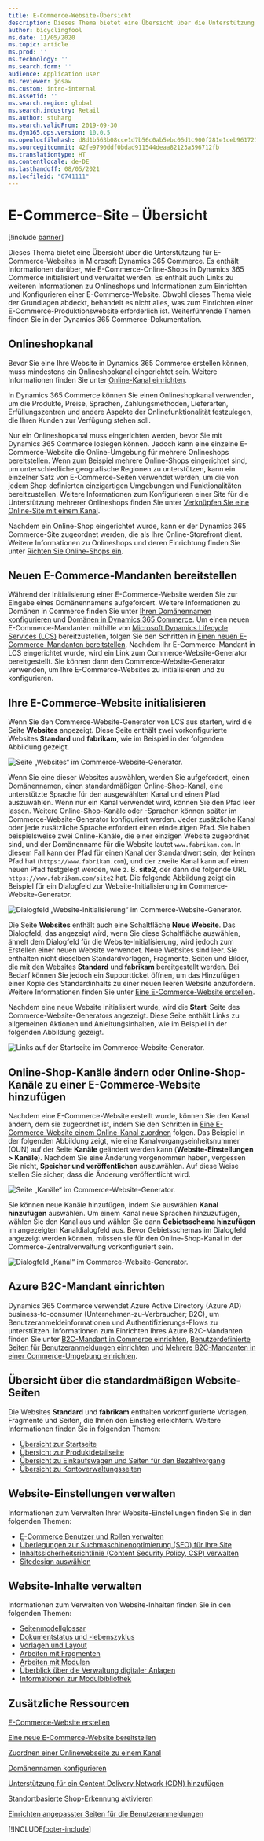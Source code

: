 ```yaml
---
title: E-Commerce-Website-Übersicht
description: Dieses Thema bietet eine Übersicht über die Unterstützung für E-Commerce-Websites in Microsoft Dynamics 365 Commerce.
author: bicyclingfool
ms.date: 11/05/2020
ms.topic: article
ms.prod: ''
ms.technology: ''
ms.search.form: ''
audience: Application user
ms.reviewer: josaw
ms.custom: intro-internal
ms.assetid: ''
ms.search.region: global
ms.search.industry: Retail
ms.author: stuharg
ms.search.validFrom: 2019-09-30
ms.dyn365.ops.version: 10.0.5
ms.openlocfilehash: d8d1b563b08cce1d7b56c0ab5ebc06d1c900f281e1ceb961721978ba8718eba8
ms.sourcegitcommit: 42fe9790ddf0bdad911544deaa82123a396712fb
ms.translationtype: HT
ms.contentlocale: de-DE
ms.lasthandoff: 08/05/2021
ms.locfileid: "6741111"
---
```

# <a name="e-commerce-site-overview"></a>E-Commerce-Site – Übersicht

[!include [banner](includes/banner.md)]

Dieses Thema bietet eine Übersicht über die Unterstützung für E-Commerce-Websites in Microsoft Dynamics 365 Commerce. Es enthält Informationen darüber, wie E-Commerce-Online-Shops in Dynamics 365 Commerce initialisiert und verwaltet werden. Es enthält auch Links zu weiteren Informationen zu Onlineshops und Informationen zum Einrichten und Konfigurieren einer E-Commerce-Website. Obwohl dieses Thema viele der Grundlagen abdeckt, behandelt es nicht alles, was zum Einrichten einer E-Commerce-Produktionswebsite erforderlich ist. Weiterführende Themen finden Sie in der Dynamics 365 Commerce-Dokumentation.

## <a name="online-store-channel"></a>Onlineshopkanal

Bevor Sie eine Ihre Website in Dynamics 365 Commerce erstellen können, muss mindestens ein Onlineshopkanal eingerichtet sein. Weitere Informationen finden Sie unter [Online-Kanal einrichten](channel-setup-online.md). 

In Dynamics 365 Commerce können Sie einen Onlineshopkanal verwenden, um die Produkte, Preise, Sprachen, Zahlungsmethoden, Lieferarten, Erfüllungszentren und andere Aspekte der Onlinefunktionalität festzulegen, die Ihren Kunden zur Verfügung stehen soll.

Nur ein Onlineshopkanal muss eingerichten werden, bevor Sie mit Dynamics 365 Commerce loslegen können. Jedoch kann eine einzelne E-Commerce-Website die Online-Umgebung für mehrere Onlineshops bereitstellen. Wenn zum Beispiel mehrere Online-Shops eingerichtet sind, um unterschiedliche geografische Regionen zu unterstützen, kann ein einzelner Satz von E-Commerce-Seiten verwendet werden, um die von jedem Shop definierten einzigartigen Umgebungen und Funktionalitäten bereitzustellen. Weitere Informationen zum Konfigurieren einer Site für die Unterstützung mehrerer Onlineshops finden Sie unter [Verknüpfen Sie eine Online-Site mit einem Kanal](associate-site-online-store.md).

Nachdem ein Online-Shop eingerichtet wurde, kann er der Dynamics 365 Commerce-Site zugeordnet werden, die als Ihre Online-Storefront dient. Weitere Informationen zu Onlineshops und deren Einrichtung finden Sie unter [Richten Sie Online-Shops ein](/dynamics365/unified-operations/retail/online-stores).

## <a name="deploy-a-new-e-commerce-tenant"></a>Neuen E-Commerce-Mandanten bereitstellen

Während der Initialisierung einer E-Commerce-Website werden Sie zur Eingabe eines Domänennamens aufgefordert. Weitere Informationen zu Domänen in Commerce finden Sie unter [Ihren Domänennamen konfigurieren](configure-your-domain-name.md) und [Domänen in Dynamics 365 Commerce](domains-commerce.md). Um einen neuen E-Commerce-Mandanten mithilfe von [Microsoft Dynamics Lifecycle Services (LCS)](/dynamics365/unified-operations/dev-itpro/lifecycle-services/lcs-user-guide) bereitzustellen, folgen Sie den Schritten in [Einen neuen E-Commerce-Mandanten bereitstellen](deploy-ecommerce-site.md). Nachdem Ihr E-Commerce-Mandant in LCS eingerichtet wurde, wird ein Link zum Commerce-Website-Generator bereitgestellt. Sie können dann den Commerce-Website-Generator verwenden, um Ihre E-Commerce-Websites zu initialisieren und zu konfigurieren.

## <a name="initialize-your-e-commerce-site"></a>Ihre E-Commerce-Website initialisieren

Wenn Sie den Commerce-Website-Generator von LCS aus starten, wird die Seite **Websites** angezeigt. Diese Seite enthält zwei vorkonfigurierte Websites **Standard** und **fabrikam**, wie im Beispiel in der folgenden Abbildung gezeigt.

![Seite „Websites“ im Commerce-Website-Generator.](media/e-commerce-site-01.png)

Wenn Sie eine dieser Websites auswählen, werden Sie aufgefordert, einen Domänennamen, einen standardmäßigen Online-Shop-Kanal, eine unterstützte Sprache für den ausgewählten Kanal und einen Pfad auszuwählen. Wenn nur ein Kanal verwendet wird, können Sie den Pfad leer lassen. Weitere Online-Shop-Kanäle oder -Sprachen können später im Commerce-Website-Generator konfiguriert werden. Jeder zusätzliche Kanal oder jede zusätzliche Sprache erfordert einen eindeutigen Pfad. Sie haben beispielsweise zwei Online-Kanäle, die einer einzigen Website zugeordnet sind, und der Domänenname für die Website lautet `www.fabrikam.com`. In diesem Fall kann der Pfad für einen Kanal der Standardwert sein, der keinen Pfad hat (`https://www.fabrikam.com`), und der zweite Kanal kann auf einen neuen Pfad festgelegt werden, wie z. B. **site2**, der dann die folgende URL `https://www.fabrikam.com/site2` hat. Die folgende Abbildung zeigt ein Beispiel für ein Dialogfeld zur Website-Initialisierung im Commerce-Website-Generator.

![Dialogfeld „Website-Initialisierung“ im Commerce-Website-Generator.](media/e-commerce-site-02.png)

Die Seite **Websites** enthält auch eine Schaltfläche **Neue Website**. Das Dialogfeld, das angezeigt wird, wenn Sie diese Schaltfläche auswählen, ähnelt dem Dialogfeld für die Website-Initialisierung, wird jedoch zum Erstellen einer neuen Website verwendet. Neue Websites sind leer. Sie enthalten nicht dieselben Standardvorlagen, Fragmente, Seiten und Bilder, die mit den Websites **Standard** und **fabrikam** bereitgestellt werden. Bei Bedarf können Sie jedoch ein Supportticket öffnen, um das Hinzufügen einer Kopie des Standardinhalts zu einer neuen leeren Website anzufordern. Weitere Informationen finden Sie unter [Eine E-Commerce-Website erstellen](create-ecommerce-site.md).

Nachdem eine neue Website initialisiert wurde, wird die **Start**-Seite des Commerce-Website-Generators angezeigt. Diese Seite enthält Links zu allgemeinen Aktionen und Anleitungsinhalten, wie im Beispiel in der folgenden Abbildung gezeigt.

![Links auf der Startseite im Commerce-Website-Generator.](media/e-commerce-site-03.png)

## <a name="modify-online-store-channels-or-add-online-store-channels-to-an-e-commerce-site"></a>Online-Shop-Kanäle ändern oder Online-Shop-Kanäle zu einer E-Commerce-Website hinzufügen

Nachdem eine E-Commerce-Website erstellt wurde, können Sie den Kanal ändern, dem sie zugeordnet ist, indem Sie den Schritten in [Eine E-Commerce-Website einem Online-Kanal zuordnen](associate-site-online-store.md) folgen. Das Beispiel in der folgenden Abbildung zeigt, wie eine Kanalvorgangseinheitsnummer (OUN) auf der Seite **Kanäle** geändert werden kann (**Website-Einstellungen \> Kanäle**). Nachdem Sie eine Änderung vorgenommen haben, vergessen Sie nicht, **Speicher und veröffentlichen** auszuwählen. Auf diese Weise stellen Sie sicher, dass die Änderung veröffentlicht wird.

![Seite „Kanäle“ im Commerce-Website-Generator.](media/e-commerce-site-04.png)

Sie können neue Kanäle hinzufügen, indem Sie auswählen **Kanal hinzufügen** auswählen. Um einem Kanal neue Sprachen hinzuzufügen, wählen Sie den Kanal aus und wählen Sie dann **Gebietsschema hinzufügen** im angezeigten Kanaldialogfeld aus. Bevor Gebietsschemas im Dialogfeld angezeigt werden können, müssen sie für den Online-Shop-Kanal in der Commerce-Zentralverwaltung vorkonfiguriert sein.

![Dialogfeld „Kanal“ im Commerce-Website-Generator.](media/e-commerce-site-05.png)

## <a name="set-up-an-azure-b2c-tenant"></a>Azure B2C-Mandant einrichten

Dynamics 365 Commerce verwendet Azure Active Directory (Azure AD) business-to-consumer (Unternehmen-zu-Verbraucher; B2C), um Benutzeranmeldeinformationen und Authentifizierungs-Flows zu unterstützen. Informationen zum Einrichten Ihres Azure B2C-Mandanten finden Sie unter [B2C-Mandant in Commerce einrichten](set-up-b2c-tenant.md), [Benutzerdefinierte Seiten für Benutzeranmeldungen einrichten](custom-pages-user-logins.md) und [Mehrere B2C-Mandanten in einer Commerce-Umgebung einrichten](configure-multi-b2c-tenants.md).

## <a name="overview-of-the-default-site-pages"></a>Übersicht über die standardmäßigen Website-Seiten

Die Websites **Standard** und **fabrikam** enthalten vorkonfigurierte Vorlagen, Fragmente und Seiten, die Ihnen den Einstieg erleichtern. Weitere Informationen finden Sie in folgenden Themen:

- [Übersicht zur Startseite](quick-tour-home-page.md)
- [Übersicht zur Produktdetailseite](quick-tour-pdp.md)
- [Übersicht zu Einkaufswagen und Seiten für den Bezahlvorgang](quick-tour-cart-checkout.md)
- [Übersicht zu Kontoverwaltungsseiten](quick-tour-account-management.md)

## <a name="manage-site-settings"></a>Website-Einstellungen verwalten

Informationen zum Verwalten Ihrer Website-Einstellungen finden Sie in den folgenden Themen:

- [E-Commerce Benutzer und Rollen verwalten](manage-ecommerce-users-roles.md)
- [Überlegungen zur Suchmaschinenoptimierung (SEO) für Ihre Site](/search-engine-optimization-considerations.md)
- [Inhaltssicherheitsrichtlinie (Content Security Policy, CSP) verwalten](manage-csp.md)
- [Sitedesign auswählen](select-site-theme.md)

## <a name="manage-site-content"></a>Website-Inhalte verwalten

Informationen zum Verwalten von Website-Inhalten finden Sie in den folgenden Themen:

- [Seitenmodellglossar](page-elements-overview.md)
- [Dokumentstatus und -lebenszyklus](document-states-overview.md)
- [Vorlagen und Layout](templates-layouts-overview.md)
- [Arbeiten mit Fragmenten](work-with-fragments.md)
- [Arbeiten mit Modulen](work-with-modules.md)
- [Überblick über die Verwaltung digitaler Anlagen](dam-overview.md)
- [Informationen zur Modulbibliothek](starter-kit-overview.md)

## <a name="additional-resources"></a>Zusätzliche Ressourcen

[E-Commerce-Website erstellen](create-ecommerce-site.md)

[Eine neue E-Commerce-Website bereitstellen](deploy-ecommerce-site.md)

[Zuordnen einer Onlinewebseite zu einem Kanal](associate-site-online-store.md)

[Domänennamen konfigurieren](configure-your-domain-name.md)

[Unterstützung für ein Content Delivery Network (CDN) hinzufügen](add-cdn-support.md)

[Standortbasierte Shop-Erkennung aktivieren](enable-store-detection.md)

[Einrichten angepasster Seiten für die Benutzeranmeldungen](custom-pages-user-logins.md)


[!INCLUDE[footer-include](../includes/footer-banner.md)]